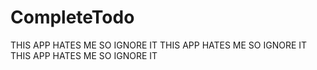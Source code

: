 # CompleteTodo
THIS APP HATES ME SO IGNORE IT
THIS APP HATES ME SO IGNORE IT
THIS APP HATES ME SO IGNORE IT
